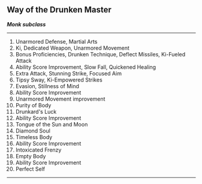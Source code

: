 ﻿## Way of the Drunken Master

***Monk subclass***

___
1. Unarmored Defense, Martial Arts
2. Ki, Dedicated Weapon, Unarmored Movement
3. Bonus Proficiencies, Drunken Technique, Deflect Missiles, Ki-Fueled Attack
4. Ability Score Improvement, Slow Fall, Quickened Healing
5. Extra Attack, Stunning Strike, Focused Aim
6. Tipsy Sway, Ki-Empowered Strikes
7. Evasion, Stillness of Mind
8. Ability Score Improvement
9. Unarmored Movement improvement
10. Purity of Body
11. Drunkard's Luck
12. Ability Score Improvement
13. Tongue of the Sun and Moon
14. Diamond Soul
15. Timeless Body
16. Ability Score Improvement
17. Intoxicated Frenzy
18. Empty Body
19. Ability Score Improvement
20. Perfect Self

---
